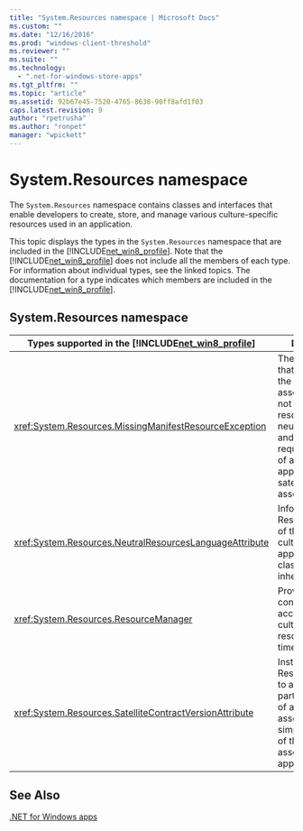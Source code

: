 ```yaml
---
title: "System.Resources namespace | Microsoft Docs"
ms.custom: ""
ms.date: "12/16/2016"
ms.prod: "windows-client-threshold"
ms.reviewer: ""
ms.suite: ""
ms.technology: 
  - ".net-for-windows-store-apps"
ms.tgt_pltfrm: ""
ms.topic: "article"
ms.assetid: 92b67e45-7520-4765-8638-90ff8afd1f03
caps.latest.revision: 9
author: "rpetrusha"
ms.author: "ronpet"
manager: "wpickett"
---
```

# System.Resources namespace
The `System.Resources` namespace contains classes and interfaces that enable developers to create, store, and manage various culture-specific resources used in an application.  
  
 This topic displays the types in the `System.Resources` namespace that are included in the [!INCLUDE[net_win8_profile](../net-uwp/includes/net-win8-profile-md.md)]. Note that the [!INCLUDE[net_win8_profile](../net-uwp/includes/net-win8-profile-md.md)] does not include all the members of each type. For information about individual types, see the linked topics. The documentation for a type indicates which members are included in the [!INCLUDE[net_win8_profile](../net-uwp/includes/net-win8-profile-md.md)].  
  
## System.Resources namespace  
  
|Types supported in the [!INCLUDE[net_win8_profile](../net-uwp/includes/net-win8-profile-md.md)]|Description|  
|---------------------------------------------------------------------------------------------|-----------------|  
|<xref:System.Resources.MissingManifestResourceException>|The exception that is thrown if the main assembly does not contain the resources for the neutral culture, and they are required because of a missing appropriate satellite assembly.|  
|<xref:System.Resources.NeutralResourcesLanguageAttribute>|Informs the ResourceManager of the default culture of an application. This class cannot be inherited.|  
|<xref:System.Resources.ResourceManager>|Provides convenient access to culture-specific resources at run time.|  
|<xref:System.Resources.SatelliteContractVersionAttribute>|Instructs the ResourceManager to ask for a particular version of a satellite assembly to simplify updates of the main assembly of an application.|  
  
## See Also  
 [.NET for Windows apps](../net-uwp/dotnet-for-windows-apps.md)